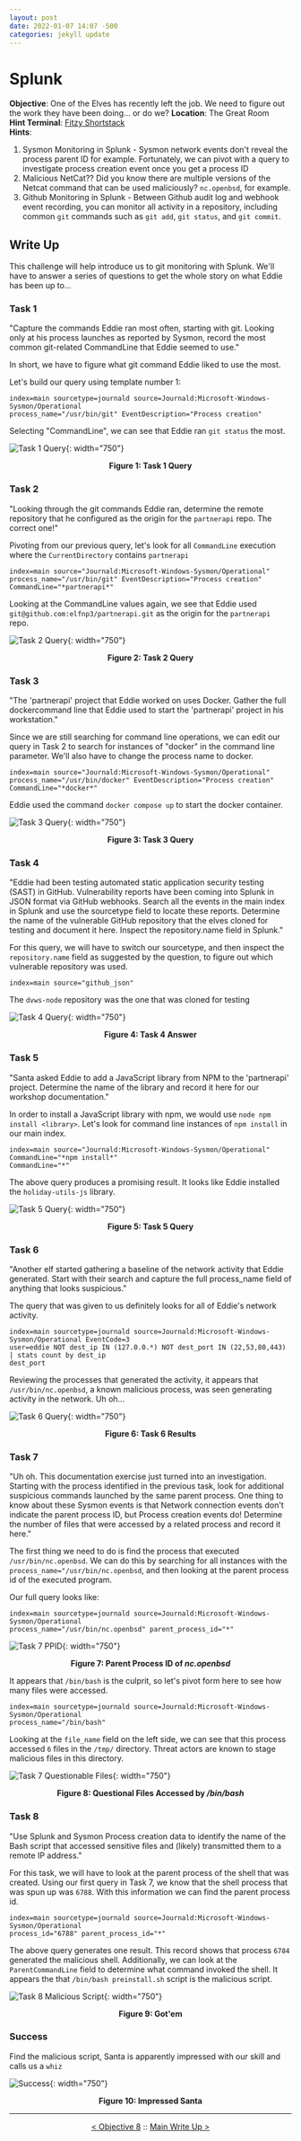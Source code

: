 ```yaml
---
layout: post
date: 2022-01-07 14:07 -500
categories: jekyll update
---
```


# Splunk

**Objective**: One of the Elves has recently left the job. We need to figure out the work they have been doing... or do we? 
**Location**: The Great Room  
**Hint Terminal**: [Fitzy Shortstack](/write_ups/2021_sans_hhc/term/2022-01-07-SANS-Holiday-Hack-Yara-Analysis)  
**Hints**:
1. Sysmon Monitoring in Splunk - Sysmon network events don't reveal the process parent ID for example. Fortunately, we can pivot with a query to investigate process creation event once you get a process ID
2. Malicious NetCat?? Did you know there are multiple versions of the Netcat command that can be used maliciously? `nc.openbsd`, for example.
3. Github Monitoring in Splunk - Between Github audit log and webhook event recording, you can monitor all activity in a repository, including common `git` commands such as `git add`, `git status`, and `git commit`.

## Write Up

This challenge will help introduce us to git monitoring with Splunk. We'll have to answer a series of questions to get the whole story on what Eddie has been up to...

### Task 1

"Capture the commands Eddie ran most often, starting with git. Looking only at his process launches as reported by Sysmon, record the most common git-related CommandLine that Eddie seemed to use."

In short, we have to figure what git command Eddie liked to use the most.  

Let's build our query using template number 1:

```
index=main sourcetype=journald source=Journald:Microsoft-Windows-Sysmon/Operational 
process_name="/usr/bin/git" EventDescription="Process creation"
```

Selecting "CommandLine", we can see that Eddie ran `git status` the most.

![Task 1 Query](/assets/img/2021_sans_hhc/obj/obj09/picture_1.PNG){: width="750"}
<p align="center"><strong>Figure 1: Task 1 Query</strong></p>

### Task 2

"Looking through the git commands Eddie ran, determine the remote repository that he configured as the origin for the `partnerapi` repo. The correct one!"  

Pivoting from our previous query, let's look for all `CommandLine` execution where the `CurrentDirectory` contains `partnerapi`

```
index=main source="Journald:Microsoft-Windows-Sysmon/Operational" 
process_name="/usr/bin/git" EventDescription="Process creation" 
CommandLine="*partnerapi*"
```

Looking at the CommandLine values again, we see that Eddie used `git@github.com:elfnp3/partnerapi.git` as the origin for the `partnerapi` repo.

![Task 2 Query](/assets/img/2021_sans_hhc/obj/obj09/picture_2.png){: width="750"}
<p align="center"><strong>Figure 2: Task 2 Query</strong></p>

### Task 3

"The 'partnerapi' project that Eddie worked on uses Docker. Gather the full dockercommand line that Eddie used to start the 'partnerapi' project in his workstation."  

Since we are still searching for command line operations, we can edit our query in Task 2 to search for instances of "docker" in the command line parameter. We'll also have to change the process name to docker.

```
index=main source="Journald:Microsoft-Windows-Sysmon/Operational" 
process_name="/usr/bin/docker" EventDescription="Process creation" 
CommandLine="*docker*"
```

Eddie used the command `docker compose up` to start the docker container.

![Task 3 Query](/assets/img/2021_sans_hhc/obj/obj09/picture_3.png){: width="750"}
<p align="center"><strong>Figure 3: Task 3 Query</strong></p>

### Task 4

"Eddie had been testing automated static application security testing (SAST) in GitHub. Vulnerability reports have been coming into Splunk in JSON format via GitHub webhooks. Search all the events in the main index in Splunk and use the sourcetype field to locate these reports. Determine the name of the vulnerable GitHub repository that the elves cloned for testing and document it here. Inspect the repository.name field in Splunk."

For this query, we will have to switch our sourcetype, and then inspect the `repository.name` field as suggested by the question, to figure out which vulnerable repository was used. 

```
index=main source="github_json"
```

The `dvws-node` repository was the one that was cloned for testing

![Task 4 Query](/assets/img/2021_sans_hhc/obj/obj09/picture_4.png){: width="750"}
<p align="center"><strong>Figure 4: Task 4 Answer</strong></p>

### Task 5

"Santa asked Eddie to add a JavaScript library from NPM to the 'partnerapi' project. Determine the name of the library and record it here for our workshop documentation."  

In order to install a JavaScript library with npm, we would use `node npm install <library>`. Let's look for command line instances of `npm install` in our main index.

```
index=main source="Journald:Microsoft-Windows-Sysmon/Operational" CommandLine="*npm install*" 
CommandLine="*"
```

The above query produces a promising result. It looks like Eddie installed the `holiday-utils-js` library.

![Task 5 Query](/assets/img/2021_sans_hhc/obj/obj09/picture_5.png){: width="750"}
<p align="center"><strong>Figure 5: Task 5 Query</strong></p>

### Task 6

"Another elf started gathering a baseline of the network activity that Eddie generated. Start with their search and capture the full process_name field of anything that looks suspicious."  

The query that was given to us definitely looks for all of Eddie's network activity.

```
index=main sourcetype=journald source=Journald:Microsoft-Windows-Sysmon/Operational EventCode=3 
user=eddie NOT dest_ip IN (127.0.0.*) NOT dest_port IN (22,53,80,443) | stats count by dest_ip 
dest_port
```

Reviewing the processes that generated the activity, it appears that `/usr/bin/nc.openbsd`, a known malicious process, was seen generating activity in the network. Uh oh...

![Task 6 Query](/assets/img/2021_sans_hhc/obj/obj09/picture_6.png){: width="750"}
<p align="center"><strong>Figure 6: Task 6 Results</strong></p>

### Task 7

"Uh oh. This documentation exercise just turned into an investigation. Starting with the process identified in the previous task, look for additional suspicious commands launched by the same parent process. One thing to know about these Sysmon events is that Network connection events don't indicate the parent process ID, but Process creation events do! Determine the number of files that were accessed by a related process and record it here."   

The first thing we need to do is find the process that executed `/usr/bin/nc.openbsd`. We can do this by searching for all instances with the `process_name="/usr/bin/nc.openbsd`, and then looking at the parent process id of the executed program.

Our full query looks like:

```
index=main sourcetype=journald source=Journald:Microsoft-Windows-Sysmon/Operational 
process_name="/usr/bin/nc.openbsd" parent_process_id="*"
```

![Task 7 PPID](/assets/img/2021_sans_hhc/obj/obj09/picture_7.png){: width="750"}
<p align="center"><strong>Figure 7: Parent Process ID of <em>nc.openbsd</em></strong></p>

It appears that `/bin/bash` is the culprit, so let's pivot form here to see how many files were accessed.

```
index=main sourcetype=journald source=Journald:Microsoft-Windows-Sysmon/Operational 
process_name="/bin/bash"
```

Looking at the `file_name` field on the left side, we can see that this process accessed `6` files in the `/tmp/` directory. Threat actors are known to stage malicious files in this directory.

![Task 7 Questionable Files](/assets/img/2021_sans_hhc/obj/obj09/picture_8.png){: width="750"}
<p align="center"><strong>Figure 8: Questional Files Accessed by <em>/bin/bash</em></strong></p>

### Task 8

"Use Splunk and Sysmon Process creation data to identify the name of the Bash script that accessed sensitive files and (likely) transmitted them to a remote IP address."   

For this task, we will have to look at the parent process of the shell that was created. Using our first query in Task 7, we know that the shell process that was spun up was `6788`. With this information we can find the parent process id.  

```
index=main sourcetype=journald source=Journald:Microsoft-Windows-Sysmon/Operational 
process_id="6788" parent_process_id="*"
```

The above query generates one result. This record shows that process `6784` generated the malicious shell. Additionally, we can look at the `ParentCommandLine` field to determine what command invoked the shell. It appears the that `/bin/bash preinstall.sh` script is the malicious script.

![Task 8 Malicious Script](/assets/img/2021_sans_hhc/obj/obj09/picture_9.png){: width="750"}
<p align="center"><strong>Figure 9: Got'em</strong></p>

### Success

Find the malicious script, Santa is apparently impressed with our skill and calls us a `whiz`

![Success](/assets/img/2021_sans_hhc/obj/obj09/picture_10.PNG){: width="750"}
<p align="center"><strong>Figure 10: Impressed Santa</strong></p>


---
<p align="center"><a href="/write_ups/2021_sans_hhc/obj/2022-01-06-SANS-Holiday-Hack-Objective-8">< Objective 8</a> :: <a href="/2021-SANS-Holiday-Hack-Challenge/">Main Write Up ></a></p>